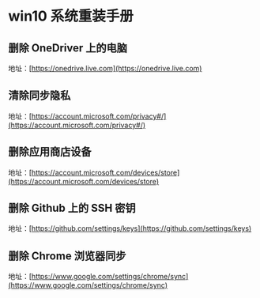# win10 系统重装手册

## 删除 OneDriver 上的电脑
地址：[https://onedrive.live.com](https://onedrive.live.com)

## 清除同步隐私
地址：[https://account.microsoft.com/privacy#/](https://account.microsoft.com/privacy#/)

## 删除应用商店设备
地址：[https://account.microsoft.com/devices/store](https://account.microsoft.com/devices/store)

## 删除 Github 上的 SSH 密钥
地址：[https://github.com/settings/keys](https://github.com/settings/keys)

## 删除 Chrome 浏览器同步
地址：[https://www.google.com/settings/chrome/sync](https://www.google.com/settings/chrome/sync)